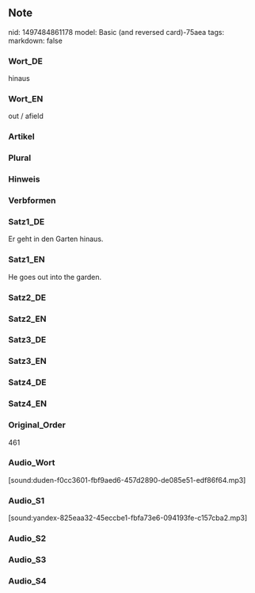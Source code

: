 ## Note
nid: 1497484861178
model: Basic (and reversed card)-75aea
tags: 
markdown: false

### Wort_DE
hinaus

### Wort_EN
out / afield

### Artikel


### Plural


### Hinweis


### Verbformen


### Satz1_DE
Er geht in den Garten hinaus.

### Satz1_EN
He goes out into the garden.

### Satz2_DE


### Satz2_EN


### Satz3_DE


### Satz3_EN


### Satz4_DE


### Satz4_EN


### Original_Order
461

### Audio_Wort
[sound:duden-f0cc3601-fbf9aed6-457d2890-de085e51-edf86f64.mp3]

### Audio_S1
[sound:yandex-825eaa32-45eccbe1-fbfa73e6-094193fe-c157cba2.mp3]

### Audio_S2


### Audio_S3


### Audio_S4


